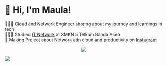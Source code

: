 # 👋 Hi, I'm Maula!
👩🏻‍💻 Cloud and Network Engineer sharing about my journey and learnings in tech<br/>
👩🏻‍🎓 Studied [IT Network](https://www.instagram.com/smkn5telkomaceh?igsh=MnA3ZHRmYzl6cTJi) at SMKN 5 Telkom Banda Aceh<br/>
🎨 Making Project about Network adn cloud and productivity on [Instagram](https://www.instagram.com/maumhmd)<br/>
 <p align="center">
  <a href="https://skillicons.dev">
    <img src="https://skillicons.dev/icons?i=aws,gcp,git,docker,arduino,ae,grafana,js,linux,mysql,nodejs,html,css,php,mongodb.net,go,py" />
  </a>
</p>

<!-- Level 3: Add custom code -->
<!-- GitHub stats from https://github.com/anuraghazra/github-readme-stats -->
![](https://github-readme-stats.vercel.app/api?username=MHD1890&theme=github_dark&hide_border=false&include_all_commits=true&count_private=true)<br/>
